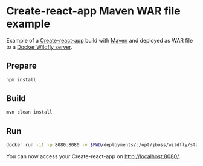 # Create-react-app Maven WAR file example

Example of a [Create-react-app](https://github.com/facebook/create-react-app) build with [Maven](https://maven.apache.org/index.html) and deployed as WAR file to a [Docker Wildfly server](https://hub.docker.com/r/jboss/wildfly/).

## Prepare

```bash
npm install
```

## Build

```bash
mvn clean install
```

## Run

```bash
docker run -it -p 8080:8080 -v $PWD/deployments/:/opt/jboss/wildfly/standalone/deployments/ jboss/wildfly
```

You can now access your Create-react-app on [http://localhost:8080/](http://localhost:8080/create-react-app-example-1.0-SNAPSHOT/index.html).

